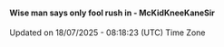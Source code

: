 #### Wise man says only fool rush in - McKidKneeKaneSir
Updated on 18/07/2025 - 08:18:23 (UTC) Time Zone
